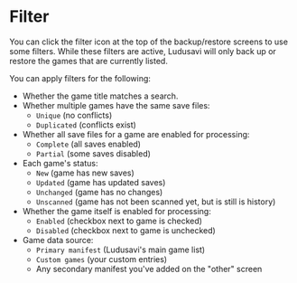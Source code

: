 # Filter

You can click the filter icon at the top of the backup/restore screens to use some filters.
While these filters are active,
Ludusavi will only back up or restore the games that are currently listed.

You can apply filters for the following:

- Whether the game title matches a search.
- Whether multiple games have the same save files:
  - `Unique` (no conflicts)
  - `Duplicated` (conflicts exist)
- Whether all save files for a game are enabled for processing:
  - `Complete` (all saves enabled)
  - `Partial` (some saves disabled)
- Each game's status:
  - `New` (game has new saves)
  - `Updated` (game has updated saves)
  - `Unchanged` (game has no changes)
  - `Unscanned` (game has not been scanned yet, but is still is history)
- Whether the game itself is enabled for processing:
  - `Enabled` (checkbox next to game is checked)
  - `Disabled` (checkbox next to game is unchecked)
- Game data source:
  - `Primary manifest` (Ludusavi's main game list)
  - `Custom games` (your custom entries)
  - Any secondary manifest you've added on the "other" screen
